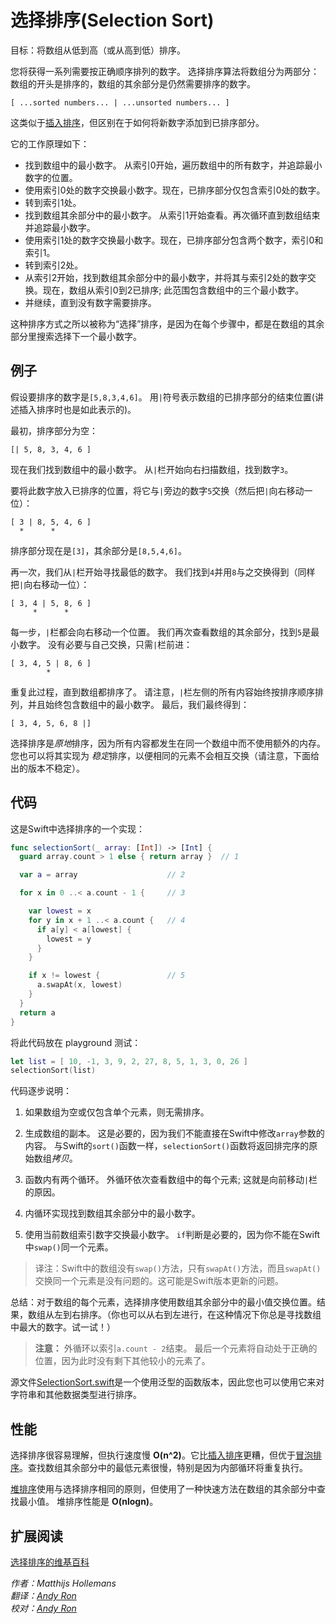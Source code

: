 # 选择排序(Selection Sort)

目标：将数组从低到高（或从高到低）排序。

您将获得一系列需要按正确顺序排列的数字。 选择排序算法将数组分为两部分：数组的开头是排序的，数组的其余部分是仍然需要排序的数字。

	[ ...sorted numbers... | ...unsorted numbers... ]

这类似于[插入排序](../Insertion%20Sort/)，但区别在于如何将新数字添加到已排序部分。

它的工作原理如下：

- 找到数组中的最小数字。 从索引0开始，遍历数组中的所有数字，并追踪最小数字的位置。
- 使用索引0处的数字交换最小数字。现在，已排序部分仅包含索引0处的数字。
- 转到索引1处。
- 找到数组其余部分中的最小数字。 从索引1开始查看。再次循环直到数组结束并追踪最小数字。
- 使用索引1处的数字交换最小数字。现在，已排序部分包含两个数字，索引0和索引1。
- 转到索引2处。
- 从索引2开始，找到数组其余部分中的最小数字，并将其与索引2处的数字交换。现在，数组从索引0到2已排序; 此范围包含数组中的三个最小数字。
- 并继续，直到没有数字需要排序。

这种排序方式之所以被称为“选择”排序，是因为在每个步骤中，都是在数组的其余部分里搜索选择下一个最小数字。

## 例子

假设要排序的数字是`[5,8,3,4,6]`。 用`|`符号表示数组的已排序部分的结束位置(讲述插入排序时也是如此表示的)。

最初，排序部分为空：

	[| 5, 8, 3, 4, 6 ]

现在我们找到数组中的最小数字。 从`|`栏开始向右扫描数组，找到数字`3`。

要将此数字放入已排序的位置，将它与`|`旁边的数字`5`交换（然后把`|`向右移动一位）：

	[ 3 | 8, 5, 4, 6 ]
	  *      *

排序部分现在是`[3]`，其余部分是`[8,5,4,6]`。

再一次，我们从`|`栏开始寻找最低的数字。 我们找到`4`并用`8`与之交换得到（同样把`|`向右移动一位）：

	[ 3, 4 | 5, 8, 6 ]
	     *      *

每一步，`|`栏都会向右移动一个位置。 我们再次查看数组的其余部分，找到`5`是最小数字。 没有必要与自己交换，只需`|`栏前进：

	[ 3, 4, 5 | 8, 6 ]
	        *

重复此过程，直到数组都排序了。 请注意，`|`栏左侧的所有内容始终按排序顺序排列，并且始终包含数组中的最小数字。 最后，我们最终得到：

	[ 3, 4, 5, 6, 8 |]

选择排序是*原地*排序，因为所有内容都发生在同一个数组中而不使用额外的内存。您也可以将其实现为 *稳定*排序，以便相同的元素不会相互交换（请注意，下面给出的版本不稳定）。

## 代码

这是Swift中选择排序的一个实现：

```swift
func selectionSort(_ array: [Int]) -> [Int] {
  guard array.count > 1 else { return array }  // 1

  var a = array                    // 2

  for x in 0 ..< a.count - 1 {     // 3

    var lowest = x
    for y in x + 1 ..< a.count {   // 4
      if a[y] < a[lowest] {
        lowest = y
      }
    }

    if x != lowest {               // 5
      a.swapAt(x, lowest)
    }
  }
  return a
}
```

将此代码放在 playground 测试：

```swift
let list = [ 10, -1, 3, 9, 2, 27, 8, 5, 1, 3, 0, 26 ]
selectionSort(list)
```

代码逐步说明：

1. 如果数组为空或仅包含单个元素，则无需排序。

2. 生成数组的副本。 这是必要的，因为我们不能直接在Swift中修改`array`参数的内容。 与Swift的`sort()`函数一样，`selectionSort()`函数将返回排完序的原始数组*拷贝*。

3. 函数内有两个循环。 外循环依次查看数组中的每个元素; 这就是向前移动`|`栏的原因。

4. 内循环实现找到数组其余部分中的最小数字。

5. 使用当前数组索引数字交换最小数字。 `if`判断是必要的，因为你不能在Swift中`swap()`同一个元素。
> 译注：Swift中的数组没有`swap()`方法，只有`swapAt()`方法，而且`swapAt()`交换同一个元素是没有问题的。这可能是Swift版本更新的问题。

总结：对于数组的每个元素，选择排序使用数组其余部分中的最小值交换位置。结果，数组从左到右排序。（你也可以从右到左进行，在这种情况下你总是寻找数组中最大的数字。试一试！）

> **注意：** 外循环以索引`a.count - 2`结束。 最后一个元素将自动处于正确的位置，因为此时没有剩下其他较小的元素了。

源文件[SelectionSort.swift](SelectionSort.swift)是一个使用泛型的函数版本，因此您也可以使用它来对字符串和其他数据类型进行排序。

## 性能

选择排序很容易理解，但执行速度慢 **O(n^2)**。它比[插入排序](../Insertion％20Sort/)更糟，但优于[冒泡排序](../Bubble％20Sort/)。查找数组其余部分中的最低元素很慢，特别是因为内部循环将重复执行。

[堆排序](../Heap％20Sort/)使用与选择排序相同的原则，但使用了一种快速方法在数组的其余部分中查找最小值。 堆排序性能是 **O(nlogn)**。

## 扩展阅读

[选择排序的维基百科](https://en.wikipedia.org/wiki/Selection_sort)

*作者：Matthijs Hollemans*  
*翻译：[Andy Ron](https://github.com/andyRon)*  
*校对：[Andy Ron](https://github.com/andyRon)*  
